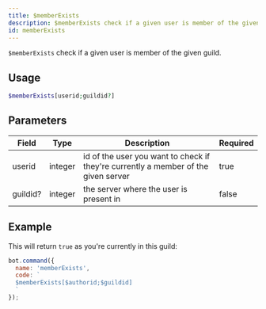 ```yaml
---
title: $memberExists 
description: $memberExists check if a given user is member of the given guild.
id: memberExists
---
```


`$memberExists` check if a given user is member of the given guild.

## Usage

```php
$memberExists[userid;guildid?]
```

## Parameters 


| Field    | Type    | Description                                                                        | Required |
| -------- | ------- | ---------------------------------------------------------------------------------- | -------- |
| userid   | integer | id of the user you want to check if they're currently a member of the given server | true      |
| guildid? | integer | the server where the user is present in                                            | false       |


## Example

This will return `true` as you're currently in this guild:

```javascript
bot.command({
  name: 'memberExists',
  code: `
  $memberExists[$authorid;$guildid]
  `
});
```

